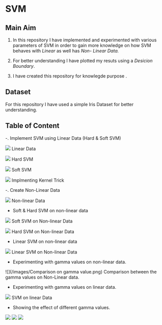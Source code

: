 # SVM

## Main Aim

1. In this repository I have implemented and experimented with various parameters of SVM in order to gain more knowledge on how SVM behaves with *Linear* as well has *Non-     Linear Data.*

2. For better understanding I have plotted my resuts using a *Desicion Boundary*.

3. I have created this repository for knowlegde purpose .



## Dataset

For this repository I have used a simple Iris Dataset for better understanding.


## Table of Content

-. Implement SVM using Linear Data (Hard & Soft SVM)

![](/images/LinearData.png)
Linear Data

![](/images/Hard_SVM.png)
Hard SVM

![](/images/Soft_SVM.png)
Soft SVM

![](/images/HARD_SOFT_subplots.png)
Implmenting Kernel Trick


-. Create Non-Linear Data

![](/images/Non-Linear_data.png)
Non-linear Data


- Soft & Hard SVM on non-linear data

![](/images/Non-Linear_Soft_SVM.png)
Soft SVM on Non-linear Data

![](/images/Hard_SVM_non_linear_data_gamma.png)
Hard SVM on Non-linear Data

- Linear SVM on non-linear data 

![](/images/Linear_SVM_on_non_linear_data.png)
Linear SVM on Non-linear Data


- Experimenting with gamma values on non-linear data.

![](/images/Comparison on gamma value.png)
Comparison between the gamma values on Non-Linear data.


- Experimenting with gamma values on linear data.

![](/images/Soft_SVM_linear_data_small_gamma.png)
SVM on linear Data


- Showing the effect of different gamma values.

![](/images/low_gamma.png)  ![](/images/medium_gamma.png)  ![](/images/high_gamma.png)
